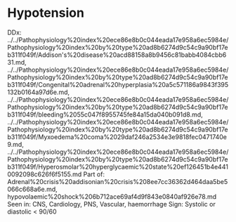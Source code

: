 # Hypotension

DDx: ../../Pathophysiology%20index%20ece86e8b0c044eada17e958a6ec5984e/Pathophysiology%20index%20by%20type%20ad8b6274d9c54c9a90bf17eb311f049f/Addison's%20disease%20acd88158a8b9456c81babb4084cbb631.md, ../../Pathophysiology%20index%20ece86e8b0c044eada17e958a6ec5984e/Pathophysiology%20index%20by%20type%20ad8b6274d9c54c9a90bf17eb311f049f/Congenital%20adrenal%20hyperplasia%20a5c571186a9843f395132b0164a97d6e.md, ../../Pathophysiology%20index%20ece86e8b0c044eada17e958a6ec5984e/Pathophysiology%20index%20by%20type%20ad8b6274d9c54c9a90bf17eb311f049f/bleeding%2055c047f8955745fe84a15da040b091d8.md, ../../Pathophysiology%20index%20ece86e8b0c044eada17e958a6ec5984e/Pathophysiology%20index%20by%20type%20ad8b6274d9c54c9a90bf17eb311f049f/Myxoedema%20coma%2029daf246a2534e3e9818fec0471740e9.md, ../../Pathophysiology%20index%20ece86e8b0c044eada17e958a6ec5984e/Pathophysiology%20index%20by%20type%20ad8b6274d9c54c9a90bf17eb311f049f/Hyperosmolar%20hyperglycaemic%20state%20ef126451b4e4410092098c626f6f5155.md
Part of: Adrenal%20crisis%20addisonian%20crisis%208ee7cc36362d464daa5be5066c668a6e.md, hypovolaemic%20shock%206b712ace69af4d9f843e0840af926e78.md
Seen in: CNS, Cardiology, PNS, Vascular, haemorrhage
Sign: Systolic or diastolic < 90/60
